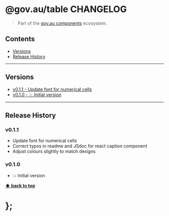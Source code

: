 @gov.au/table CHANGELOG
======================

> Part of the [gov.au components](https://github.com/govau/design-system-components/) ecosystem.


## Contents

* [Versions](#install)
* [Release History](#release-history)


----------------------------------------------------------------------------------------------------------------------------------------------------------------


## Versions

* [v0.1.1 - Update font for numerical cells](#v011)
* [v0.1.0 - 💥 Initial version](#v010)


----------------------------------------------------------------------------------------------------------------------------------------------------------------


## Release History

### v0.1.1

- Update font for numerical cells
- Correct typos in readme and JSdoc for react caption component
- Adjust colours slightly to match designs

### v0.1.0

- 💥 Initial version


**[⬆ back to top](#contents)**


# };
